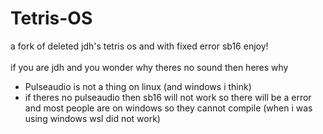 # Tetris-OS
a fork of deleted jdh's tetris os and with fixed error sb16
enjoy!<br><br>
if you are jdh and you wonder why theres no sound then heres why<br>
- Pulseaudio is not a thing on linux (and windows i think)
- if theres no pulseaudio then sb16 will not work so there will be a error and most people are on windows so they cannot compile (when i was using windows wsl did not work)
